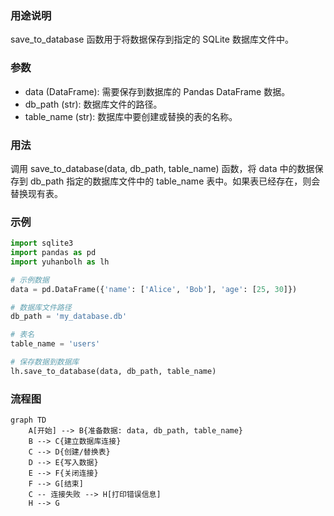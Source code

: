 ### 用途说明

save_to_database 函数用于将数据保存到指定的 SQLite 数据库文件中。

### 参数

* data (DataFrame):  需要保存到数据库的 Pandas DataFrame 数据。
* db_path (str): 数据库文件的路径。
* table_name (str):  数据库中要创建或替换的表的名称。
### 用法

调用 save_to_database(data, db_path, table_name) 函数，将 data 中的数据保存到 db_path 指定的数据库文件中的 table_name 表中。如果表已经存在，则会替换现有表。

### 示例

```python
import sqlite3
import pandas as pd
import yuhanbolh as lh

# 示例数据
data = pd.DataFrame({'name': ['Alice', 'Bob'], 'age': [25, 30]})

# 数据库文件路径
db_path = 'my_database.db'

# 表名
table_name = 'users'

# 保存数据到数据库
lh.save_to_database(data, db_path, table_name)
```

### 流程图

```mermaid
graph TD
    A[开始] --> B{准备数据: data, db_path, table_name}
    B --> C{建立数据库连接}
    C --> D{创建/替换表}
    D --> E{写入数据}
    E --> F{关闭连接}
    F --> G[结束]
    C -- 连接失败 --> H[打印错误信息]
    H --> G
```

